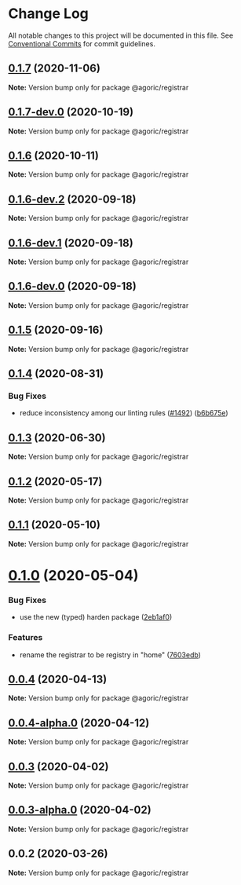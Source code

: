 # Change Log

All notable changes to this project will be documented in this file.
See [Conventional Commits](https://conventionalcommits.org) for commit guidelines.

## [0.1.7](https://github.com/Agoric/agoric-sdk/compare/@agoric/registrar@0.1.7-dev.0...@agoric/registrar@0.1.7) (2020-11-06)

**Note:** Version bump only for package @agoric/registrar





## [0.1.7-dev.0](https://github.com/Agoric/agoric-sdk/compare/@agoric/registrar@0.1.6...@agoric/registrar@0.1.7-dev.0) (2020-10-19)

**Note:** Version bump only for package @agoric/registrar





## [0.1.6](https://github.com/Agoric/agoric-sdk/compare/@agoric/registrar@0.1.6-dev.2...@agoric/registrar@0.1.6) (2020-10-11)

**Note:** Version bump only for package @agoric/registrar





## [0.1.6-dev.2](https://github.com/Agoric/agoric-sdk/compare/@agoric/registrar@0.1.6-dev.1...@agoric/registrar@0.1.6-dev.2) (2020-09-18)

**Note:** Version bump only for package @agoric/registrar





## [0.1.6-dev.1](https://github.com/Agoric/agoric-sdk/compare/@agoric/registrar@0.1.6-dev.0...@agoric/registrar@0.1.6-dev.1) (2020-09-18)

**Note:** Version bump only for package @agoric/registrar





## [0.1.6-dev.0](https://github.com/Agoric/agoric-sdk/compare/@agoric/registrar@0.1.5...@agoric/registrar@0.1.6-dev.0) (2020-09-18)

**Note:** Version bump only for package @agoric/registrar





## [0.1.5](https://github.com/Agoric/agoric-sdk/compare/@agoric/registrar@0.1.4...@agoric/registrar@0.1.5) (2020-09-16)

**Note:** Version bump only for package @agoric/registrar





## [0.1.4](https://github.com/Agoric/agoric-sdk/compare/@agoric/registrar@0.1.3...@agoric/registrar@0.1.4) (2020-08-31)


### Bug Fixes

* reduce inconsistency among our linting rules ([#1492](https://github.com/Agoric/agoric-sdk/issues/1492)) ([b6b675e](https://github.com/Agoric/agoric-sdk/commit/b6b675e2de110e2af19cad784a66220cab21dacf))





## [0.1.3](https://github.com/Agoric/agoric-sdk/compare/@agoric/registrar@0.1.2...@agoric/registrar@0.1.3) (2020-06-30)

**Note:** Version bump only for package @agoric/registrar





## [0.1.2](https://github.com/Agoric/agoric-sdk/compare/@agoric/registrar@0.1.1...@agoric/registrar@0.1.2) (2020-05-17)

**Note:** Version bump only for package @agoric/registrar





## [0.1.1](https://github.com/Agoric/agoric-sdk/compare/@agoric/registrar@0.1.0...@agoric/registrar@0.1.1) (2020-05-10)

**Note:** Version bump only for package @agoric/registrar





# [0.1.0](https://github.com/Agoric/agoric-sdk/compare/@agoric/registrar@0.0.4...@agoric/registrar@0.1.0) (2020-05-04)


### Bug Fixes

* use the new (typed) harden package ([2eb1af0](https://github.com/Agoric/agoric-sdk/commit/2eb1af08fe3967629a3ce165752fd501a5c85a96))


### Features

* rename the registrar to be registry in "home" ([7603edb](https://github.com/Agoric/agoric-sdk/commit/7603edb8abed8573282337a66f6af506e8715f8c))





## [0.0.4](https://github.com/Agoric/agoric-sdk/compare/@agoric/registrar@0.0.4-alpha.0...@agoric/registrar@0.0.4) (2020-04-13)

**Note:** Version bump only for package @agoric/registrar





## [0.0.4-alpha.0](https://github.com/Agoric/agoric-sdk/compare/@agoric/registrar@0.0.3...@agoric/registrar@0.0.4-alpha.0) (2020-04-12)

**Note:** Version bump only for package @agoric/registrar





## [0.0.3](https://github.com/Agoric/agoric-sdk/compare/@agoric/registrar@0.0.3-alpha.0...@agoric/registrar@0.0.3) (2020-04-02)

**Note:** Version bump only for package @agoric/registrar





## [0.0.3-alpha.0](https://github.com/Agoric/agoric-sdk/compare/@agoric/registrar@0.0.2...@agoric/registrar@0.0.3-alpha.0) (2020-04-02)

**Note:** Version bump only for package @agoric/registrar





## 0.0.2 (2020-03-26)

**Note:** Version bump only for package @agoric/registrar
